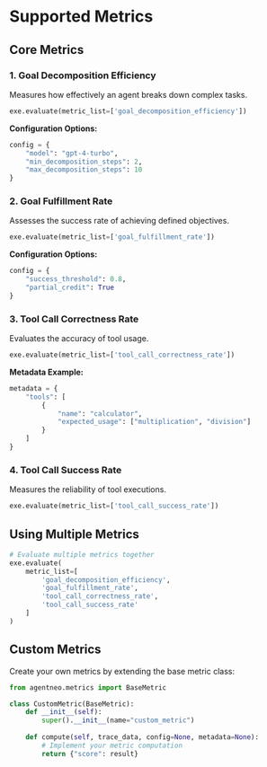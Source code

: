 # Supported Metrics

## Core Metrics

### 1. Goal Decomposition Efficiency
Measures how effectively an agent breaks down complex tasks.

```python
exe.evaluate(metric_list=['goal_decomposition_efficiency'])
```

**Configuration Options:**
```python
config = {
    "model": "gpt-4-turbo",
    "min_decomposition_steps": 2,
    "max_decomposition_steps": 10
}
```

### 2. Goal Fulfillment Rate
Assesses the success rate of achieving defined objectives.

```python
exe.evaluate(metric_list=['goal_fulfillment_rate'])
```

**Configuration Options:**
```python
config = {
    "success_threshold": 0.8,
    "partial_credit": True
}
```

### 3. Tool Call Correctness Rate
Evaluates the accuracy of tool usage.

```python
exe.evaluate(metric_list=['tool_call_correctness_rate'])
```

**Metadata Example:**
```python
metadata = {
    "tools": [
        {
            "name": "calculator",
            "expected_usage": ["multiplication", "division"]
        }
    ]
}
```

### 4. Tool Call Success Rate
Measures the reliability of tool executions.

```python
exe.evaluate(metric_list=['tool_call_success_rate'])
```

## Using Multiple Metrics
```python
# Evaluate multiple metrics together
exe.evaluate(
    metric_list=[
        'goal_decomposition_efficiency',
        'goal_fulfillment_rate',
        'tool_call_correctness_rate',
        'tool_call_success_rate'
    ]
)
```

## Custom Metrics
Create your own metrics by extending the base metric class:

```python
from agentneo.metrics import BaseMetric

class CustomMetric(BaseMetric):
    def __init__(self):
        super().__init__(name="custom_metric")
    
    def compute(self, trace_data, config=None, metadata=None):
        # Implement your metric computation
        return {"score": result}
```